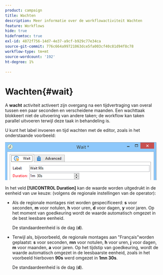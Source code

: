```yaml
---
product: campaign
title: Wachten
description: Meer informatie over de workflowactiviteit Wachten
feature: Workflows
hide: true
hidefromtoc: true
exl-id: 4872f756-14d7-4e37-a9cf-b929c77e34ca
source-git-commit: 776c664a99721063dce5fa003cf40c81d94f8c78
workflow-type: tm+mt
source-wordcount: '192'
ht-degree: 1%

---
```


# Wachten{#wait}



A **wacht** activiteit activeert zijn overgang na een tijdvertraging van overal tussen een paar seconden en verscheidene maanden. Een wachttaak blokkeert niet de uitvoering van andere taken; de workflow kan taken parallel uitvoeren terwijl deze taak in behandeling is.

U kunt het label invoeren en tijd wachten met de editor, zoals in het onderstaande voorbeeld:

![](assets/edit_wait.png)

In het veld **[!UICONTROL Duration]** kan de waarde worden uitgedrukt in de eenheid van uw keuze: (volgens de regionale instellingen van de operator):

* Als de regionale montages niet worden gespecificeerd: **s** voor seconden, **m** voor notulen, **h** voor uren, **d** voor dagen, **y** voor jaren. Op het moment van goedkeuring wordt de waarde automatisch omgezet in de best leesbare eenheid.

  De standaardeenheid is de dag (**d**).

* Terwijl als, bijvoorbeeld, de regionale montages aan &quot;Français&quot;worden geplaatst: **s** voor seconden, **mn** voor notulen, **h** voor uren, **j** voor dagen, **m** voor maanden, **a** voor jaren. Op het tijdstip van goedkeuring, wordt de waarde automatisch omgezet in de leesbaarste eenheid, zoals in het voorbeeld hierboven **90s** werd omgezet in **1mn 30s**.

  De standaardeenheid is de dag (**d**).
